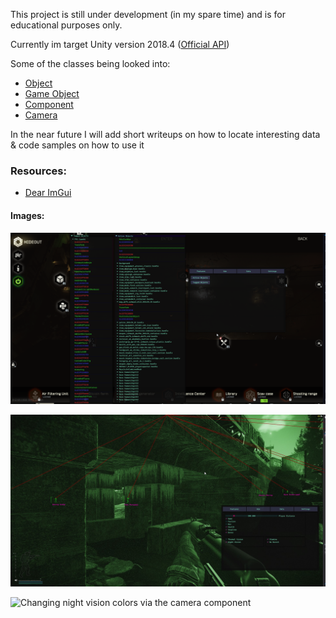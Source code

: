 This project is still under development (in my spare time) and is for educational purposes only. 

Currently im target Unity version 2018.4 ([Official API](https://docs.unity3d.com/2018.4/Documentation/ScriptReference/))

Some of the classes being looked into:

* [Object](https://docs.unity3d.com/ScriptReference/Object.html)
* [Game Object](https://docs.unity3d.com/2018.4/Documentation/ScriptReference/GameObject.html)
* [Component](https://docs.unity3d.com/2018.4/Documentation/ScriptReference/Component.html)
* [Camera](https://docs.unity3d.com/2018.4/Documentation/ScriptReference/Camera.html)

In the near future I will add short writeups on how to locate interesting data & code samples on how to use it

### Resources:

- [Dear ImGui](https://github.com/ocornut/imgui)

#### Images:

![Enumerating active & tagged game objects](/images/image01.png)

![Older iteration of the menu](/images/image02.jpg)

![Changing night vision colors via the camera component](/images/iamge03.png)